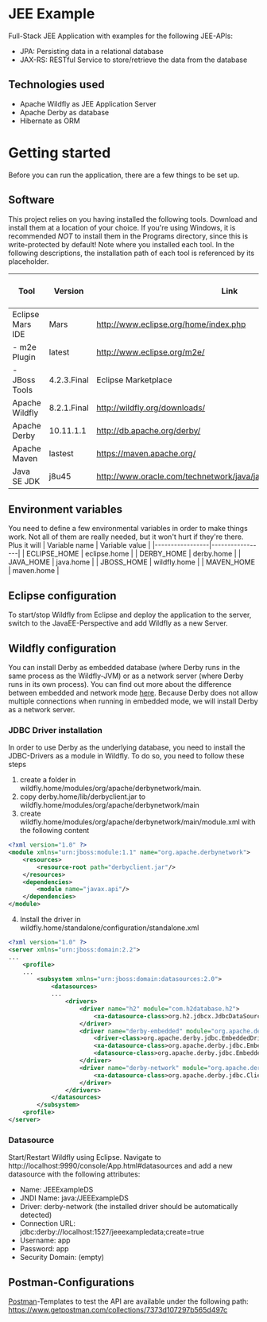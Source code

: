 # JEE Example
Full-Stack JEE Application with examples for the following JEE-APIs:
* JPA: Persisting data in a relational database
* JAX-RS: RESTful Service to store/retrieve the data from the database

## Technologies used
* Apache Wildfly as JEE Application Server
* Apache Derby as database
* Hibernate as ORM

# Getting started
Before you can run the application, there are a few things to be set up.

## Software
This project relies on you having installed the following tools. Download and install them at a location of your choice. If you're using Windows, it is recommended *NOT* to install them in the Programs directory, since this is write-protected by default!
Note where you installed each tool. In the following descriptions, the installation path of each tool is referenced by its placeholder.

| Tool                      | Version           | Link                          | Installation path placeholder |
|---------------------------|-------------------|-------------------------------|-------------------|
| Eclipse Mars IDE          | Mars              | http://www.eclipse.org/home/index.php | eclipse.home |
| - m2e Plugin              | latest            | http://www.eclipse.org/m2e/   | |
| - JBoss Tools             | 4.2.3.Final       | Eclipse Marketplace           | |
| Apache Wildfly            | 8.2.1.Final       | http://wildfly.org/downloads/ | wildfly.home |
| Apache Derby              | 10.11.1.1         | http://db.apache.org/derby/   | derby.home |
| Apache Maven              | lastest           | https://maven.apache.org/     | maven.home |
| Java SE JDK               | j8u45             | http://www.oracle.com/technetwork/java/javase/downloads/index.html | java.home |

## Environment variables
You need to define a few environmental variables in order to make things work. Not all of them are really needed, but it won't hurt if they're there. Plus it will
| Variable name   | Variable value  |
|-----------------|-----------------|
| ECLIPSE_HOME    | eclipse.home    |
| DERBY_HOME      | derby.home      |
| JAVA_HOME       | java.home       |
| JBOSS_HOME      | wildfly.home    |
| MAVEN_HOME      | maven.home      |

## Eclipse configuration
To start/stop Wildfly from Eclipse and deploy the application to the server, switch to the JavaEE-Perspective and add Wildfly as a new Server.

## Wildfly configuration
You can install Derby as embedded database (where Derby runs in the same process as the Wildfly-JVM) or as a network server (where Derby runs in its own process). You can find out more about the difference between embedded and network mode [here](http://db.apache.org/derby/papers/DerbyTut/embedded_intro.html). 
Because Derby does not allow multiple connections when running in embedded mode, we will install Derby as a network server.

### JDBC Driver installation
In order to use Derby as the underlying database, you need to install the JDBC-Drivers as a module in Wildfly. To do so, you need to follow these steps
1. create a folder in wildfly.home/modules/org/apache/derbynetwork/main. 
2. copy derby.home/lib/derbyclient.jar to wildfly.home/modules/org/apache/derbynetwork/main
3. create wildfly.home/modules/org/apache/derbynetwork/main/module.xml with the following content
```xml
<?xml version="1.0" ?>
<module xmlns="urn:jboss:module:1.1" name="org.apache.derbynetwork">
    <resources>
        <resource-root path="derbyclient.jar"/>
    </resources>
    <dependencies>
        <module name="javax.api"/>
    </dependencies>
</module>
```
4. Install the driver in wildfly.home/standalone/configuration/standalone.xml
```xml
<?xml version="1.0" ?>
<server xmlns="urn:jboss:domain:2.2">
...
    <profile>
    ...
        <subsystem xmlns="urn:jboss:domain:datasources:2.0">
            <datasources>
            ...
                <drivers>
                    <driver name="h2" module="com.h2database.h2">
                        <xa-datasource-class>org.h2.jdbcx.JdbcDataSource</xa-datasource-class>
                    </driver>
                    <driver name="derby-embedded" module="org.apache.derby">
                        <driver-class>org.apache.derby.jdbc.EmbeddedDriver</driver-class>
                        <xa-datasource-class>org.apache.derby.jdbc.EmbeddedXADataSource</xa-datasource-class>
                        <datasource-class>org.apache.derby.jdbc.EmbeddedDataSource</datasource-class>
                    </driver>
                    <driver name="derby-network" module="org.apache.derbynetwork">
                        <xa-datasource-class>org.apache.derby.jdbc.ClientXADataSource</xa-datasource-class>
                    </driver>
                </drivers>
            </datasources>
        </subsystem>
    <profile>
</server>
```
### Datasource
Start/Restart Wildfly using Eclipse. Navigate to http://localhost:9990/console/App.html#datasources and add a new datasource with the following attributes:
- Name: JEEExampleDS
- JNDI Name: java:/JEEExampleDS
- Driver: derby-network (the installed driver should be automatically detected)
- Connection URL: jdbc:derby://localhost:1527/jeeexampledata;create=true
- Username: app
- Password: app
- Security Domain: (empty)

## Postman-Configurations
[Postman](https://www.getpostman.com/)-Templates to test the API are available under the following path:
https://www.getpostman.com/collections/7373d107297b565d497c
